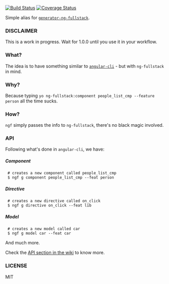 [![Build Status](https://travis-ci.org/ericmdantas/ngf.svg?branch=master)](https://travis-ci.org/ericmdantas/ngf)
[![Coverage Status](https://coveralls.io/repos/github/ericmdantas/ngf/badge.svg?branch=master)](https://coveralls.io/github/ericmdantas/ngf?branch=master)

Simple alias for [`generator-ng-fullstack`](https://github.com/ericmdantas/generator-ng-fullstack).

### DISCLAIMER

This is a work in progress. Wait for 1.0.0 until you use it in your workflow.

### What?

The idea is to have something similar to [`angular-cli`](https://github.com/angular/angular-cli) - but with `ng-fullstack` in mind.

### Why?

Because typing `yo ng-fullstack:component people_list_cmp --feature person` all the time sucks.

### How?

`ngf` simply passes the info to `ng-fullstack`, there's no black magic involved.

### API

Following what's done in `angular-cli`, we have:

##### Component
```shell
 # creates a new component called people_list_cmp
 $ ngf g component people_list_cmp --feat person
```

##### Directive
```shell
 # creates a new directive called on_click
 $ ngf g directive on_click --feat lib
```

##### Model
```shell
 # creates a new model called car
 $ ngf g model car --feat car
```

And much more.


Check the [API section in the wiki](https://github.com/ericmdantas/ngf/wiki/API) to know more.

### LICENSE

MIT
